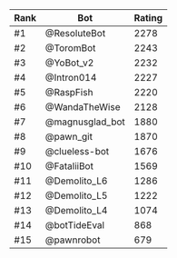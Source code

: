 Rank|Bot|Rating
---|---|---
#1|@ResoluteBot|2278
#2|@ToromBot|2243
#3|@YoBot_v2|2232
#4|@Intron014|2227
#5|@RaspFish|2220
#6|@WandaTheWise|2128
#7|@magnusglad_bot|1880
#8|@pawn_git|1870
#9|@clueless-bot|1676
#10|@FataliiBot|1569
#11|@Demolito_L6|1286
#12|@Demolito_L5|1222
#13|@Demolito_L4|1074
#14|@botTideEval|868
#15|@pawnrobot|679
